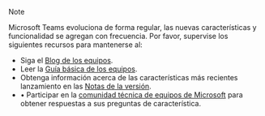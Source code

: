 > [!NOTE]
> Microsoft Teams evoluciona de forma regular, las nuevas características y funcionalidad se agregan con frecuencia. Por favor, supervise los siguientes recursos para mantenerse al:
- Siga el [Blog de los equipos](https://aka.ms/teamsblog).
- Leer la [Guía básica de los equipos](https://aka.ms/skype2teamsroadmap).
- Obtenga información acerca de las características más recientes lanzamiento en las [Notas de la versión](https://support.office.com/article/what-s-new-in-microsoft-teams-d7092a6d-c896-424c-b362-a472d5f105de).
- • Participar en la [comunidad técnica de equipos de Microsoft](https://aka.ms/TeamsCommunity) para obtener respuestas a sus preguntas de característica.
